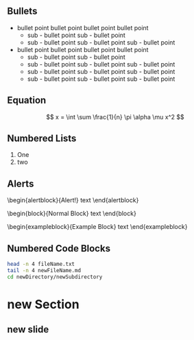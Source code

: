 
## Bullets

* bullet point bullet point bullet point bullet point
    * sub - bullet point sub - bullet point
    * sub - bullet point sub - bullet point sub - bullet point
* bullet point bullet point bullet point bullet point
    * sub - bullet point sub - bullet point
    * sub - bullet point sub - bullet point sub - bullet point
    * sub - bullet point sub - bullet point sub - bullet point
    * sub - bullet point sub - bullet point sub - bullet point

## Equation

$$
x = \int \sum \frac{1}{n} \pi \alpha \mu x^2
$$

## Numbered Lists

1. One
2. two

## Alerts

\begin{alertblock}{Alert!}
text
\end{alertblock}

\begin{block}{Normal Block}
text
\end{block}

\begin{exampleblock}{Example Block}
text
\end{exampleblock}

## Numbered Code Blocks

``` {.bash .numberLines}
head -n 4 fileName.txt
tail -n 4 newFileName.md
cd newDirectory/newSubdirectory
```


# new Section

## new slide
